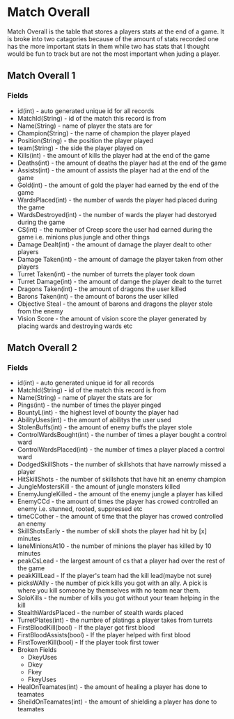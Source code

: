 # Match Overall 
Match Overall is the table that stores a players stats at the end of a game. It is broke into two catagories because of the amount of stats recorded one has the more important stats in them while two has stats that I thought would be fun to track but are not the most important when juding a player. 
## Match Overall 1
### Fields
- id(int) - auto generated unique id for all records
- MatchId(String) - id of the match this record is from
- Name(String) - name of player the stats are for
- Champion(String) - the name of champion the player played
- Position(String) - the position the player played
- team(String) - the side the player played on
- Kills(int) - the amount of kills the player had at the end of the game
- Deaths(int) - the amount of deaths the player had at the end of the game
- Assists(int) - the amount of assists the player had at the end of the game
- Gold(int) - the amount of gold the player had earned by the end of the game 
- WardsPlaced(int) - the number of wards the player had placed during the game
- WardsDestroyed(int) - the number of wards the player had destoryed during the game
- CS(int) - the number of Creep score the user had earned during the game i.e. minions plus jungle and other things
- Damage Dealt(int) - the amount of damage the player dealt to other players 
- Damage Taken(int) -  the amount of damage the player taken from other players 
- Turret Taken(int) - the number of turrets the player took down
- Turret Damage(int) - the amount of damge the player dealt to the turret
- Dragons Taken(int) - the amount of dragons the user killed
- Barons Taken(int)  - the amount of barons the user killed
- Objective Steal   - the amount of barons and dragons the player stole from the enemy 
- Vision Score - the amount of vision score the player generated by placing wards and destroying wards etc 


## Match Overall 2 

### Fields
- id(int) - auto generated unique id for all records
- MatchId(String) - id of the match this record is from
- Name(String) - name of player the stats are for
- Pings(int) - the number of times the player pinged 
- BountyL(int) - the highest level of bounty the player had
- AbilityUses(int) - the amount of abilitys the user used
- StolenBuffs(int) - the amount of enemy buffs the player stole
- ControlWardsBought(int) - the number of times a player bought a control ward 
- ControlWardsPlaced(int) - the number of times a player placed a control ward 
- DodgedSkillShots - the number of skillshots that have narrowly missed a player 
- HitSkillShots - the number of skillshots that have hit an enemy champion
- JungleMostersKill - the amount of jungle monsters killed
- EnemyJungleKilled - the amount of the enemy jungle a player has killed
- EnemyCCd - the amount of times the player has crowed controlled an enemy i.e. stunned, rooted, suppressed etc
- timeCCother - the amount of time that the player has crowed controlled an enemy 
- SkillShotsEarly - the number of skill shots the player had hit by [x] minutes 
- laneMinionsAt10 - the number of minions the player has killed by 10 minutes
- peakCsLead - the largest amount of cs that a player had over the rest of the game
- peakKillLead - If the player's team had the kill lead(maybe not sure)
- picksWAlly - the number of pick kills you got with an ally. A pick is where you kill someone by themselves with no team near them. 
- SoloKills - the number of kills you got without your team helping in the kill 
- StealthWardsPlaced - the number of stealth wards placed 
- TurretPlates(int) - the numbre of platings a player takes from turrets 
- FirstBloodKill(bool) - If the player got first blood
- FirstBloodAssists(bool) - If the player helped with first blood
- FirstTowerKill(bool) - If the player took first tower 
- Broken Fields
    - DkeyUses
    - Dkey 
    - Fkey
    - FkeyUses
- HealOnTeamates(int) - the amount of healing a player has done to teamates
- SheildOnTeamates(int) - the amount of shielding a player has done to teamates